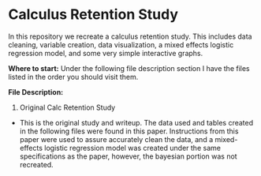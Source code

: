 # Calculus Retention Study
In this repository we recreate a calculus retention study. This includes data cleaning, variable creation, data visualization, a mixed effects logistic regression model, and some very simple interactive graphs. 

**Where to start:** Under the following file description section I have the files listed in the order you should visit them.

**File Description:**
1. Original Calc Retention Study
  * This is the original study and writeup. The data used and tables created in the following files were found in this paper. Instructions from this paper were used to assure accurately clean the data, and a mixed-effects logistic regression model was created under the same specifications as the paper, however, the bayesian portion was not recreated.   
